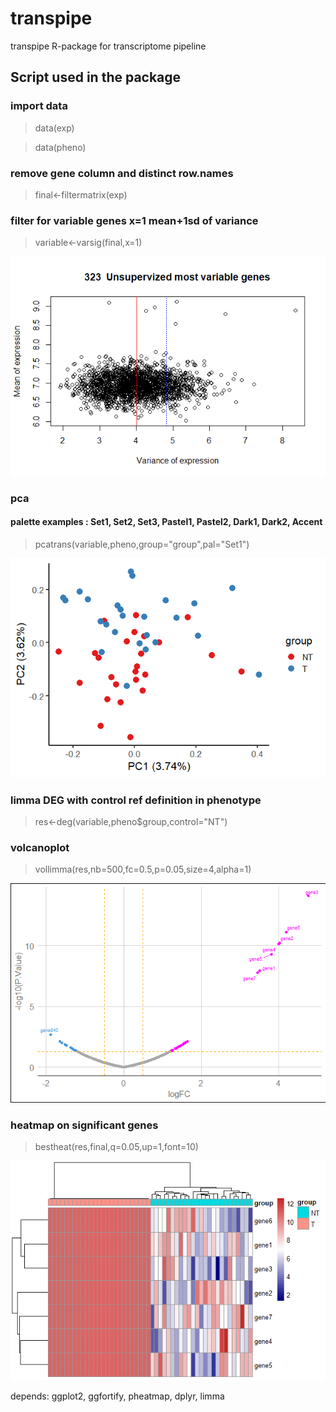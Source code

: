 # transpipe
transpipe R-package for transcriptome pipeline




## Script used in the package

### import data

> data(exp)

> data(pheno)

### remove gene column and distinct row.names

> final<-filtermatrix(exp)

### filter for variable genes x=1 mean+1sd of variance

> variable<-varsig(final,x=1)

![variable](https://github.com/cdesterke/transpipe/blob/main/variable.png)

### pca
#### palette examples : Set1, Set2, Set3, Pastel1, Pastel2, Dark1, Dark2, Accent

> pcatrans(variable,pheno,group="group",pal="Set1")

![pca](https://github.com/cdesterke/transpipe/blob/main/pca.png)

### limma DEG with control ref definition in phenotype

> res<-deg(variable,pheno$group,control="NT")

### volcanoplot

> vollimma(res,nb=500,fc=0.5,p=0.05,size=4,alpha=1)

![volcano](https://github.com/cdesterke/transpipe/blob/main/volcano.png)

### heatmap on significant genes

> bestheat(res,final,q=0.05,up=1,font=10)

![heatmap](https://github.com/cdesterke/transpipe/blob/main/heatmap.png)

depends: ggplot2, ggfortify, pheatmap, dplyr, limma 


